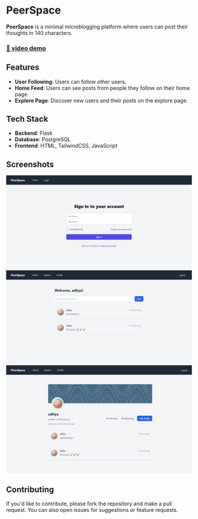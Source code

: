 # PeerSpace

**PeerSpace** is a minimal microblogging platform where users can post their thoughts in 140 characters.

### [ 🎥 video demo](https://youtu.be/-0vin38zDYw)

## Features
- **User Following**: Users can follow other users.
- **Home Feed**: Users can see posts from people they follow on their home page.
- **Explore Page**: Discover new users and their posts on the explore page.

## Tech Stack
- **Backend**: Flask
- **Database**: PostgreSQL
- **Frontend**: HTML, TailwindCSS, JavaScript

## Screenshots
![Sign In Page](screenshots/sign_in.jpeg "Sign In Page")
![Home Page](screenshots/home.jpeg "Home Page")
![Profile Page](screenshots/profile.jpeg "Profile Page")

## Contributing
If you'd like to contribute, please fork the repository and make a pull request. You can also open issues for suggestions or feature requests.